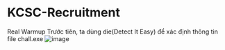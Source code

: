 # KCSC-Recruitment

Real Warmup
Trước tiên, ta dùng die(Detect It Easy) để xác định thông tin file chall.exe
![image](https://github.com/ng0cph0ng/KCSC-Recruitment/assets/93986136/7707d978-9f90-4d06-ba39-4ea73820f0e6)
